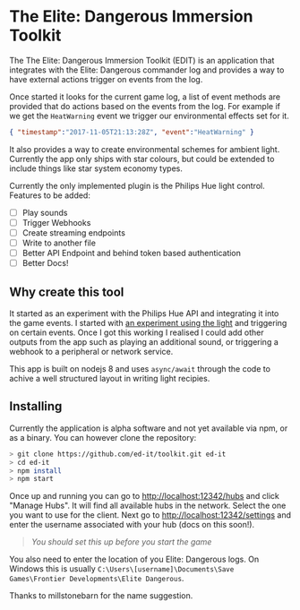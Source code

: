 # The Elite: Dangerous Immersion Toolkit

The The Elite: Dangerous Immersion Toolkit (EDIT) is an application that integrates with the Elite: Dangerous commander log and provides a way to have external actions trigger on events from the log.

Once started it looks for the current game log, a list of event methods are provided that do actions based on the events from the log. For example if we get the `HeatWarning` event we trigger our environmental
effects set for it.

```json
{ "timestamp":"2017-11-05T21:13:28Z", "event":"HeatWarning" }
```

It also provides a way to create environmental schemes for ambient light.  Currently the app only ships with star colours, but could be extended to include things like star system economy types.

Currently the only implemented plugin is the Philips Hue light control.  Features to be added:

- [ ] Play sounds
- [ ] Trigger Webhooks
- [ ] Create streaming endpoints
- [ ] Write to another file
- [ ] Better API Endpoint and behind token based authentication
- [ ] Better Docs!

## Why create this tool

It started as an experiment with the Philips Hue API and integrating it into the game events.  I started with [an experiment using the light](https://www.youtube.com/watch?v=Kka75Iqs-tE) and triggering on certain events. Once I got this
working I realised I could add other outputs from the app such as playing an additional sound, or triggering a webhook to a peripheral or network service.

This app is built on nodejs 8 and uses `async/await` through the code to achive a well structured layout in writing light recipies.

## Installing

Currently the application is alpha software and not yet available via npm, or as a binary.  You can however clone the repository:

```bash
> git clone https://github.com/ed-it/toolkit.git ed-it
> cd ed-it
> npm install
> npm start
```

Once up and running you can go to [http://localhost:12342/hubs](http://localhost:12342/hubs) and click "Manage Hubs".  It will find all available hubs in the network.  Select the one you want to use for the client.
Next go to [http://localhost:12342/settings](http://localhost:12342/settings) and enter the username associated with your hub (docs on this soon!).

> *You should set this up before you start the game*

You also need to enter the location of you Elite: Dangerous logs.  On Windows this is usually `C:\Users\[username]\Documents\Save Games\Frontier Developments\Elite Dangerous`.

Thanks to millstonebarn for the name suggestion.
